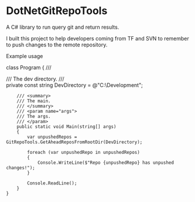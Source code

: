 # DotNetGitRepoTools
A C# library to run query git and return results. 

I built this project to help developers coming from TF and SVN to remember to push changes to the remote repository.

Example usage

class Program
    {
        /// <summary>
        /// The dev directory.
        /// </summary>
        private const string DevDirectory = @"C:\Development";

        /// <summary>
        /// The main.
        /// </summary>
        /// <param name="args">
        /// The args.
        /// </param>
        public static void Main(string[] args)
        {
            var unpushedRepos = GitRepoTools.GetAheadReposFromRootDir(DevDirectory);

            foreach (var unpushedRepo in unpushedRepos)
            {
                Console.WriteLine($"Repo {unpushedRepo} has unpushed changes!");
            }
            
            Console.ReadLine();
        }
    }

